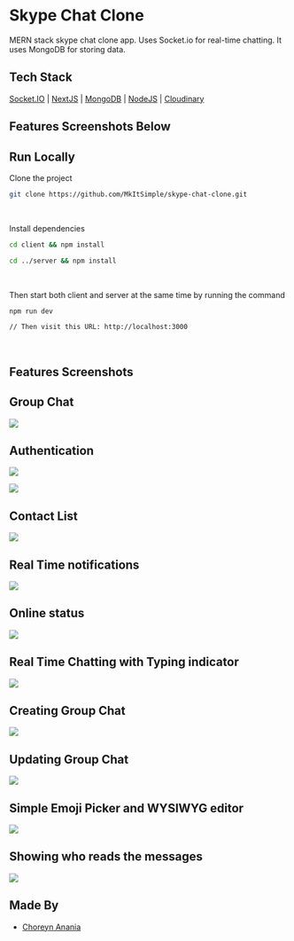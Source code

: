   

# Skype Chat Clone

MERN stack skype chat clone app. Uses Socket.io for real-time chatting. It uses MongoDB for storing data.

  

## Tech Stack

[Socket.IO](https://socket.io/) | [NextJS](https://nextjs.org/) | [MongoDB](https://www.mongodb.com/) | [NodeJS](https://nodejs.org/en/) | [Cloudinary](https://cloudinary.com/)

  

## Features Screenshots Below

## Run Locally

Clone the project

```bash
git clone https://github.com/MkItSimple/skype-chat-clone.git
```

<br  />

Install dependencies

```bash
cd client && npm install

cd ../server && npm install
```

<br  />

  
Then start both client and server at the same time by running the command

```bash
npm run dev

// Then visit this URL: http://localhost:3000
```

<br  />

  

## Features Screenshots

  

## Group Chat

![](https://res.cloudinary.com/dcdwu2zss/image/upload/v1663760890/chat_app/y5lckxb4bzptrfou2yv3.jpg)

  

## Authentication

![](https://res.cloudinary.com/dcdwu2zss/image/upload/v1663470008/chat_app/xt3wdh2ccul7iqmjjfwk.jpg)

![](https://res.cloudinary.com/dcdwu2zss/image/upload/v1663470008/chat_app/svtjeoylbh6ecidw8nxo.jpg)

  

## Contact List

![](https://res.cloudinary.com/dcdwu2zss/image/upload/v1663472283/chat_app/llaocz6wg52oudxdveji.jpg)

  

## Real Time notifications

![](https://res.cloudinary.com/dcdwu2zss/image/upload/v1663469531/chat_app/j8hsiwdpykwazdcid6zi.jpg)

  

## Online status

![](https://res.cloudinary.com/dcdwu2zss/image/upload/v1663472151/chat_app/haltfjqr54ozs61bpvvu.jpg)

  

## Real Time Chatting with Typing indicator

![](https://res.cloudinary.com/dcdwu2zss/image/upload/v1663467255/chat_app/p7gtscggt2naaf9ao4dk.jpg)

  

## Creating Group Chat

![](https://res.cloudinary.com/dcdwu2zss/image/upload/v1663429907/chat_app/od4zoqva0mvpewqcnqfe.jpg)

  

## Updating Group Chat

![](https://res.cloudinary.com/dcdwu2zss/image/upload/v1663429908/chat_app/nlnkurtdqtm10dgn0hro.jpg)

  

## Simple Emoji Picker and WYSIWYG editor

![](https://res.cloudinary.com/dcdwu2zss/image/upload/v1663429907/chat_app/fcye5fbidwviduqj9xkd.jpg)

  

## Showing who reads the messages

![](https://res.cloudinary.com/dcdwu2zss/image/upload/v1663466964/chat_app/oruiuk5x4rqz3cb22jy1.jpg)

  

## Made By

- [Choreyn Anania](https://github.com/MkItSimple)